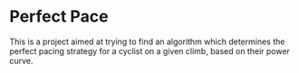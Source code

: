 # Perfect Pace

This is a project aimed at trying to find an algorithm which determines the perfect pacing strategy for a cyclist on a given climb, based on their power curve.

